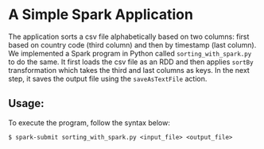 # A Simple Spark Application

The application sorts a csv file alphabetically based on two columns: first based on country code (third column) and then by timestamp (last column). We implemented a Spark program in Python called `sorting_with_spark.py` to do the same. It first loads the csv file as an RDD and then applies `sortBy` transformation which takes the third and last columns as keys. In the next step, it saves the output file using the `saveAsTextFile` action.

## Usage:
To execute the program, follow the syntax below:
```
$ spark-submit sorting_with_spark.py <input_file> <output_file>
```
